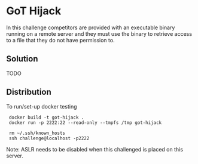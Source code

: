 # GoT Hijack

In this challenge competitors are provided with an executable binary running on a remote server and they must use the binary to retrieve access to a file that they do not have permission to.

## Solution

TODO

## Distribution

To run/set-up docker testing 

     docker build -t got-hijack .
     docker run -p 2222:22 --read-only --tmpfs /tmp got-hijack

     rm ~/.ssh/known_hosts
     ssh challenge@localhost -p2222

Note: ASLR needs to be disabled when this challenged is placed on this server.
